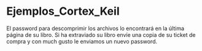 # Ejemplos_Cortex_Keil
El password para descomprimir los archivos lo encontrará en la última página de su libro.
Si ha extraviado su libro envíe una copia de su ticket de compra y con much gusto le enviamos un nuevo password.
